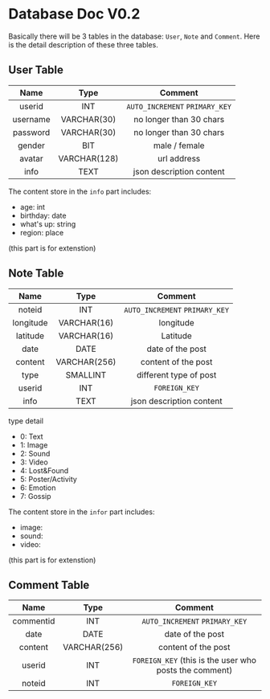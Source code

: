 # Database Doc V0.2

Basically there will be 3 tables in the database: `User`, `Note` and `Comment`. Here is the detail description of these three tables.

## User Table

Name | Type | Comment
:--: | :--: | :--:
userid | INT | `AUTO_INCREMENT` `PRIMARY_KEY`
username | VARCHAR(30) | no longer than 30 chars
password | VARCHAR(30) | no longer than 30 chars
gender | BIT | male / female
avatar | VARCHAR(128) | url address
info | TEXT | json description content

The content store in the `info` part includes:

+ age: int
+ birthday: date
+ what's up: string
+ region: place

(this part is for extenstion)

## Note Table

Name | Type | Comment
:--: | :--: | :--:
noteid | INT | `AUTO_INCREMENT` `PRIMARY_KEY`
longitude | VARCHAR(16) | longitude
latitude | VARCHAR(16) | Latitude
date | DATE | date of the post
content | VARCHAR(256) | content of the post
type | SMALLINT | different type of post
userid | INT | `FOREIGN_KEY`
info | TEXT | json description content

type detail

+ 0: Text
+ 1: Image
+ 2: Sound
+ 3: Video
+ 4: Lost&Found
+ 5: Poster/Activity
+ 6: Emotion
+ 7: Gossip

The content store in the `infor` part includes:

+ image:
+ sound:
+ video:

(this part is for extenstion)

## Comment Table

Name | Type | Comment
:--: | :--: | :--:
commentid | INT | `AUTO_INCREMENT` `PRIMARY_KEY`
date | DATE | date of the post
content | VARCHAR(256) | content of the post
userid | INT | `FOREIGN_KEY` (this is the user who posts the comment)
noteid | INT | `FOREIGN_KEY`

